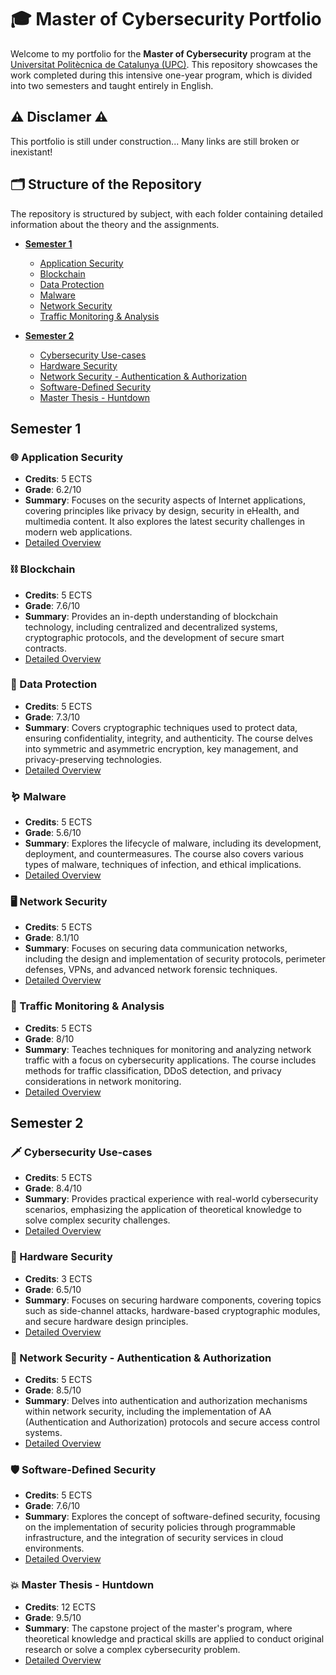 # 🎓 Master of Cybersecurity Portfolio

Welcome to my portfolio for the **Master of Cybersecurity** program at the [Universitat Politècnica de Catalunya (UPC)](https://www.upc.edu/ca). This repository showcases the work completed during this intensive one-year program, which is divided into two semesters and taught entirely in English.

## ⚠️ Disclamer ⚠️

This portfolio is still under construction... Many links are still broken or inexistant!

## 🗂️ Structure of the Repository

The repository is structured by subject, with each folder containing detailed information about the theory and the assignments.

- **[Semester 1](#semester-1)**
  - [Application Security](ms/AS/AS.md)
  - [Blockchain](ms/BKCHAIN/BKCHAIN.md)
  - [Data Protection](ms/DPROT/DPROT.md)
  - [Malware](ms/MALW/MALW.md)
  - [Network Security](ms/NSAA/NSAA.md)
  - [Traffic Monitoring & Analysis](ms/TMA/TMA.md)

- **[Semester 2](#semester-2)**
  - [Cybersecurity Use-cases](ms/UCASES/UCASES.md)
  - [Hardware Security](ms/HSES/HSES.md)
  - [Network Security - Authentication & Authorization](ms/NSAA/NSAA.md)
  - [Software-Defined Security](ms/SDS/SDS.md)
  - [Master Thesis - Huntdown](ms/TFM/TFM.md)

## Semester 1

### 🌐 Application Security

- **Credits**: 5 ECTS
- **Grade**: 6.2/10
- **Summary**: Focuses on the security aspects of Internet applications, covering principles like privacy by design, security in eHealth, and multimedia content. It also explores the latest security challenges in modern web applications.
- [Detailed Overview](ms/AS/AS.md)

### ⛓️ Blockchain

- **Credits**: 5 ECTS
- **Grade**: 7.6/10
- **Summary**: Provides an in-depth understanding of blockchain technology, including centralized and decentralized systems, cryptographic protocols, and the development of secure smart contracts. 
- [Detailed Overview](ms/BKCHAIN/BKCHAIN.md)

### 🔐 Data Protection

- **Credits**: 5 ECTS
- **Grade**: 7.3/10
- **Summary**: Covers cryptographic techniques used to protect data, ensuring confidentiality, integrity, and authenticity. The course delves into symmetric and asymmetric encryption, key management, and privacy-preserving technologies.
- [Detailed Overview](ms/DPROT/DPROT.md)

### 🪱 Malware

- **Credits**: 5 ECTS
- **Grade**: 5.6/10
- **Summary**: Explores the lifecycle of malware, including its development, deployment, and countermeasures. The course also covers various types of malware, techniques of infection, and ethical implications.
- [Detailed Overview](ms/MALW/MALW.md)

### 🖥️ Network Security

- **Credits**: 5 ECTS
- **Grade**: 8.1/10
- **Summary**: Focuses on securing data communication networks, including the design and implementation of security protocols, perimeter defenses, VPNs, and advanced network forensic techniques.
- [Detailed Overview](ms/NS/NS.md)

### 🚦 Traffic Monitoring & Analysis

- **Credits**: 5 ECTS
- **Grade**: 8/10
- **Summary**: Teaches techniques for monitoring and analyzing network traffic with a focus on cybersecurity applications. The course includes methods for traffic classification, DDoS detection, and privacy considerations in network monitoring.
- [Detailed Overview](ms/TMA/TMA.md)

## Semester 2

### 🗡️ Cybersecurity Use-cases

- **Credits**: 5 ECTS
- **Grade**: 8.4/10
- **Summary**: Provides practical experience with real-world cybersecurity scenarios, emphasizing the application of theoretical knowledge to solve complex security challenges.
- [Detailed Overview](ms/UCASES/UCASES.md)

### 🔧 Hardware Security

- **Credits**: 3 ECTS
- **Grade**: 6.5/10
- **Summary**: Focuses on securing hardware components, covering topics such as side-channel attacks, hardware-based cryptographic modules, and secure hardware design principles.
- [Detailed Overview](ms/HSES/HSES.md)

### 🔑 Network Security - Authentication & Authorization

- **Credits**: 5 ECTS
- **Grade**: 8.5/10
- **Summary**: Delves into authentication and authorization mechanisms within network security, including the implementation of AA (Authentication and Authorization) protocols and secure access control systems.
- [Detailed Overview](ms/NSAA/NSAA.md)

### 🛡️ Software-Defined Security

- **Credits**: 5 ECTS
- **Grade**: 7.6/10
- **Summary**: Explores the concept of software-defined security, focusing on the implementation of security policies through programmable infrastructure, and the integration of security services in cloud environments.
- [Detailed Overview](ms/SDS/SDS.md)

### 💥 Master Thesis - Huntdown

- **Credits**: 12 ECTS
- **Grade**: 9.5/10
- **Summary**: The capstone project of the master's program, where theoretical knowledge and practical skills are applied to conduct original research or solve a complex cybersecurity problem.
- [Detailed Overview](ms/TFM/TFM.md)
